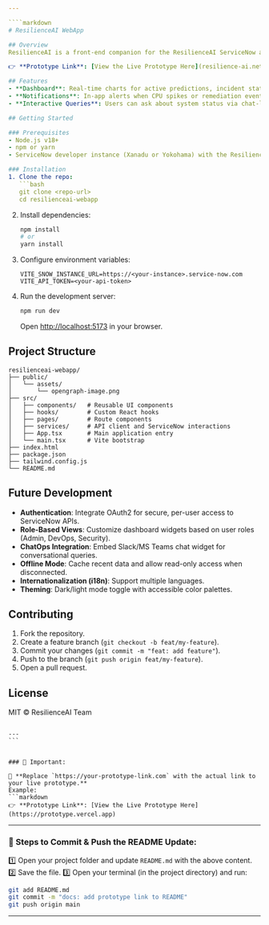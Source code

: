 ```yaml
---

````markdown
# ResilienceAI WebApp

## Overview
ResilienceAI is a front-end companion for the ResilienceAI ServiceNow application. It provides a web interface that interacts with ServiceNow APIs to visualize predictions, remediation actions, and risk data in real time.

👉 **Prototype Link**: [View the Live Prototype Here](resilience-ai.netlify.app)

## Features
- **Dashboard**: Real-time charts for active predictions, incident status, and risk heatmap.
- **Notifications**: In-app alerts when CPU spikes or remediation events occur.
- **Interactive Queries**: Users can ask about system status via chat-like UI.

## Getting Started

### Prerequisites
- Node.js v18+
- npm or yarn
- ServiceNow developer instance (Xanadu or Yokohama) with the ResilienceAI scoped app deployed

### Installation
1. Clone the repo:
   ```bash
   git clone <repo-url>
   cd resilienceai-webapp
````

2. Install dependencies:

   ```bash
   npm install
   # or
   yarn install
   ```

3. Configure environment variables:

   ```env
   VITE_SNOW_INSTANCE_URL=https://<your-instance>.service-now.com
   VITE_API_TOKEN=<your-api-token>
   ```

4. Run the development server:

   ```bash
   npm run dev
   ```

   Open [http://localhost:5173](http://localhost:5173) in your browser.

## Project Structure

```
resilienceai-webapp/
├── public/
│   └── assets/
│       └── opengraph-image.png
├── src/
│   ├── components/   # Reusable UI components
│   ├── hooks/        # Custom React hooks
│   ├── pages/        # Route components
│   ├── services/     # API client and ServiceNow interactions
│   ├── App.tsx       # Main application entry
│   └── main.tsx      # Vite bootstrap
├── index.html
├── package.json
├── tailwind.config.js
└── README.md
```

## Future Development

* **Authentication**: Integrate OAuth2 for secure, per-user access to ServiceNow APIs.
* **Role-Based Views**: Customize dashboard widgets based on user roles (Admin, DevOps, Security).
* **ChatOps Integration**: Embed Slack/MS Teams chat widget for conversational queries.
* **Offline Mode**: Cache recent data and allow read-only access when disconnected.
* **Internationalization (i18n)**: Support multiple languages.
* **Theming**: Dark/light mode toggle with accessible color palettes.

## Contributing

1. Fork the repository.
2. Create a feature branch (`git checkout -b feat/my-feature`).
3. Commit your changes (`git commit -m "feat: add feature"`).
4. Push to the branch (`git push origin feat/my-feature`).
5. Open a pull request.

## License

MIT © ResilienceAI Team

````

---
```


### 🚨 Important:

🔗 **Replace `https://your-prototype-link.com` with the actual link to your live prototype.**  
Example:
```markdown
👉 **Prototype Link**: [View the Live Prototype Here](https://prototype.vercel.app)
````

---

### 🚀 Steps to Commit & Push the README Update:

1️⃣ Open your project folder and update `README.md` with the above content.
2️⃣ Save the file.
3️⃣ Open your terminal (in the project directory) and run:

```bash
git add README.md
git commit -m "docs: add prototype link to README"
git push origin main
```

---
